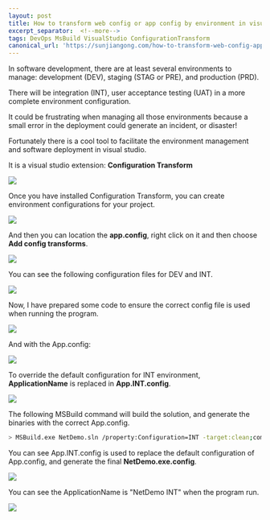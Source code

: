 ```yaml
---
layout: post
title: How to transform web config or app config by environment in visual studio
excerpt_separator:  <!--more-->
tags: DevOps MsBuild VisualStudio ConfigurationTransform
canonical_url: 'https://sunjiangong.com/how-to-transform-web-config-app-config-by-environment-visual-studio/'
---
```


In software development, there are at least several environments to manage: development (DEV), staging (STAG or PRE), and production (PRD). 

There will be integration (INT), user acceptance testing (UAT) in a more complete environment configuration.

It could be frustrating when managing all those environments because a small error in the deployment could generate an incident, or disaster!

Fortunately there is a cool tool to facilitate the environment management and software deployment in visual studio.

<!--more-->

It is a visual studio extension: **Configuration Transform**

![](./../../../assets/images/NetFrameworkConfigTransform/00_download.PNG)


Once you have installed Configuration Transform, you can create environment configurations for your project.

![](./../../../assets/images/NetFrameworkConfigTransform/01_add_profiles.PNG)

And then you can location the **app.config**, right click on it and then choose **Add config transforms**.

![](./../../../assets/images/NetFrameworkConfigTransform/02_generate.png)

You can see the following configuration files for DEV and INT.

![](./../../../assets/images/NetFrameworkConfigTransform/03_configs.png)

Now, I have prepared some code to ensure the correct config file is used when running the program.

![](./../../../assets/images/NetFrameworkConfigTransform/04_code.png)

And with the App.config:

![](./../../../assets/images/NetFrameworkConfigTransform/05_default_config.png)

To override the default configuration for INT environment, **ApplicationName** is replaced in **App.INT.config**.

![](./../../../assets/images/NetFrameworkConfigTransform/06_transform_replace.png)

The following MSBuild command will build the solution, and generate the binaries with the correct App.config.

```bash
> MSBuild.exe NetDemo.sln /property:Configuration=INT -target:clean;compile;build
```

You can see App.INT.config is used to replace the default configuration of App.config, and generate the final **NetDemo.exe.config**.

![](./../../../assets/images/NetFrameworkConfigTransform/07_build_detail.png)


You can see the ApplicationName is "NetDemo INT" when the program run.

![](./../../../assets/images/NetFrameworkConfigTransform/08_run.png)

